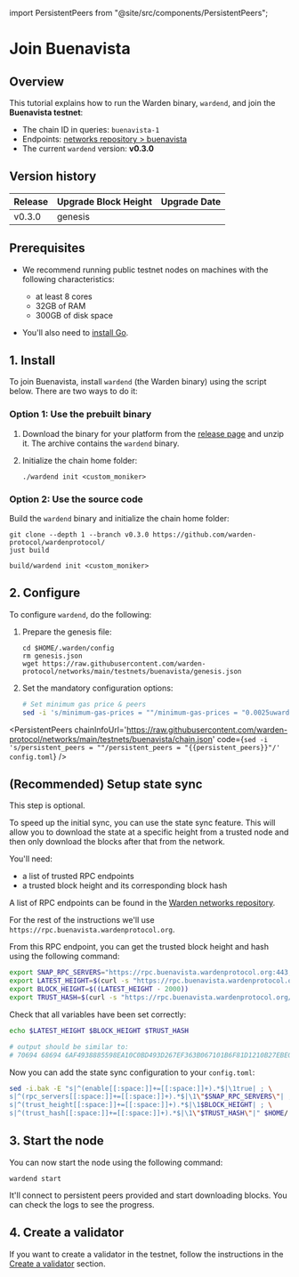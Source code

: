 ﻿---
sidebar_position: 2
---

import PersistentPeers from "@site/src/components/PersistentPeers";

# Join Buenavista

## Overview

This tutorial explains how to run the Warden binary, `wardend`, and join the **Buenavista testnet**:

- The chain ID in queries: `buenavista-1`
- Endpoints: [networks repository > buenavista](https://github.com/warden-protocol/networks/tree/main/testnets/buenavista)
- The current `wardend` version: **v0.3.0**

## Version history

| Release | Upgrade Block Height | Upgrade Date |
| ------- | -------------------- | ------------ |
| v0.3.0  | genesis              |              |

## Prerequisites

- We recommend running public testnet nodes on machines with the following characteristics:
    - at least 8 cores
    - 32GB of RAM
    - 300GB of disk space

- You'll also need to [install Go](https://golang.org/doc/install).

## 1. Install

To join Buenavista, install `wardend` (the Warden binary) using the script below. There are two ways to do it:

### Option 1: Use the prebuilt binary

1. Download the binary for your platform from the [release page](https://github.com/warden-protocol/wardenprotocol/releases/tag/v0.3.0) and unzip it. The archive contains the `wardend` binary.

2. Initialize the chain home folder:

    ```
    ./wardend init <custom_moniker>
    ```

### Option 2: Use the source code

Build the `wardend` binary and initialize the chain home folder:

```
git clone --depth 1 --branch v0.3.0 https://github.com/warden-protocol/wardenprotocol/
just build

build/wardend init <custom_moniker>
```

## 2. Configure

To configure `wardend`, do the following:

1. Prepare the genesis file:

    ```
    cd $HOME/.warden/config
    rm genesis.json
    wget https://raw.githubusercontent.com/warden-protocol/networks/main/testnets/buenavista/genesis.json
    ```

2. Set the mandatory configuration options:
    
    ```bash
    # Set minimum gas price & peers
    sed -i 's/minimum-gas-prices = ""/minimum-gas-prices = "0.0025uward"/' app.toml
    ```

<PersistentPeers
    chainInfoUrl='https://raw.githubusercontent.com/warden-protocol/networks/main/testnets/buenavista/chain.json'
    code={`sed -i 's/persistent_peers = ""/persistent_peers = "{{persistent_peers}}"/' config.toml`} />

## (Recommended) Setup state sync

This step is optional.

To speed up the initial sync, you can use the state sync feature. This will allow you to download the state at a specific height from a trusted node and then only download the blocks after that from the network.

You'll need:
- a list of trusted RPC endpoints
- a trusted block height and its corresponding block hash

A list of RPC endpoints can be found in the [Warden networks repository](https://github.com/warden-protocol/networks/blob/main/testnets/buenavista/rpc-nodes.txt).

For the rest of the instructions we'll use `https://rpc.buenavista.wardenprotocol.org`.

From this RPC endpoint, you can get the trusted block height and hash using the following command:

```bash
export SNAP_RPC_SERVERS="https://rpc.buenavista.wardenprotocol.org:443,https://rpc.buenavista.wardenprotocol.org:443"
export LATEST_HEIGHT=$(curl -s "https://rpc.buenavista.wardenprotocol.org/block" | jq -r .result.block.header.height)
export BLOCK_HEIGHT=$((LATEST_HEIGHT - 2000))
export TRUST_HASH=$(curl -s "https://rpc.buenavista.wardenprotocol.org/block?height=$BLOCK_HEIGHT" | jq -r .result.block_id.hash)
```

Check that all variables have been set correctly:

```bash
echo $LATEST_HEIGHT $BLOCK_HEIGHT $TRUST_HASH

# output should be similar to:
# 70694 68694 6AF4938885598EA10C0BD493D267EF363B067101B6F81D1210B27EBE0B32FA2A
```

Now you can add the state sync configuration to your `config.toml`:

```bash
sed -i.bak -E "s|^(enable[[:space:]]+=[[:space:]]+).*$|\1true| ; \
s|^(rpc_servers[[:space:]]+=[[:space:]]+).*$|\1\"$SNAP_RPC_SERVERS\"| ; \
s|^(trust_height[[:space:]]+=[[:space:]]+).*$|\1$BLOCK_HEIGHT| ; \
s|^(trust_hash[[:space:]]+=[[:space:]]+).*$|\1\"$TRUST_HASH\"|" $HOME/.warden/config/config.toml
```

## 3. Start the node

You can now start the node using the following command:

```
wardend start
```

It'll connect to persistent peers provided and start downloading blocks. You can check the logs to see the progress.

## 4. Create a validator

If you want to create a validator in the testnet, follow the instructions in the [Create a validator](/operate-a-node/create-a-validator) section.
